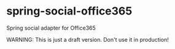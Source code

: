 spring-social-office365
=================

Spring social adapter for Office365

WARNING: This is just a draft version. Don't use it in production!
